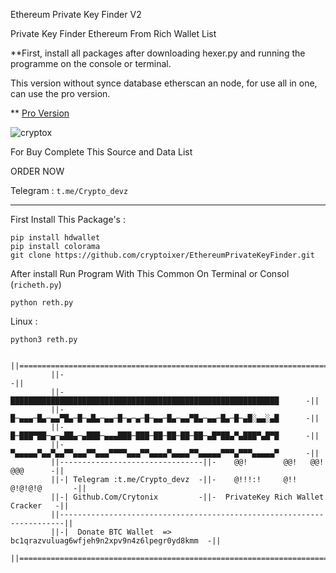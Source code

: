 Ethereum Private Key Finder V2

Private Key Finder Ethereum From Rich Wallet List 

**First, install all packages after downloading hexer.py and running the programme on the console or terminal. 

This version without synce database etherscan an node, for use all in one, can use the pro version.

** [Pro Version](https://t.me/Crypto_ixer)


![cryptox](https://github.com/cryptoixer/EthereumPrivateKeyFinder/assets/149633709/eb5b38bc-1a57-4182-899d-707f78e394b2)



For Buy Complete This Source and Data List 

ORDER NOW

Telegram : `t.me/Crypto_devz`

---
First Install This Package's :
```
pip install hdwallet
pip install colorama
git clone https://github.com/cryptoixer/EthereumPrivateKeyFinder.git
```

After install Run Program With This Common On Terminal or Consol (`richeth.py`)
```
python reth.py
```
Linux :
```
python3 reth.py
```


             ||=======================================================================||
             ||-                                                                     -||
             ||-   ████████████████████████████████████████████████████████████      -||
             ||-   █─▄▄▄─█▄─▄▄▀█▄─█─▄█▄─▄▄─█─▄─▄─█─▄▄─█▄─▄▄▀█▄─▄▄─█▄─█─▄█░▄▄░▄█      -||
             ||-   █─███▀██─▄─▄██▄─▄███─▄▄▄███─███─██─██─██─██─▄█▀██▄▀▄███▀▄█▀█      -||
             ||-   ▀▄▄▄▄▄▀▄▄▀▄▄▀▀▄▄▄▀▀▄▄▄▀▀▀▀▄▄▄▀▀▄▄▄▄▀▄▄▄▄▀▀▄▄▄▄▄▀▀▀▄▀▀▀▄▄▄▄▄▀      -||
             ||--------------------------------||-    @@!        @@!   @@!  @@@      -||
             ||-| Telegram :t.me/Crypto_devz  -||-    @!!!:!     @!!   @!@!@!@       -||
             ||-| Github.Com/Crytonix         -||-  PrivateKey Rich Wallet Cracker   -||
             ||-----------------------------------------------------------------------||
             ||-|  Donate BTC Wallet  => bc1qrazvuluag6wfjeh9n2xpv9n4z6lpegr0yd8kmm  -||
             ||=======================================================================||
